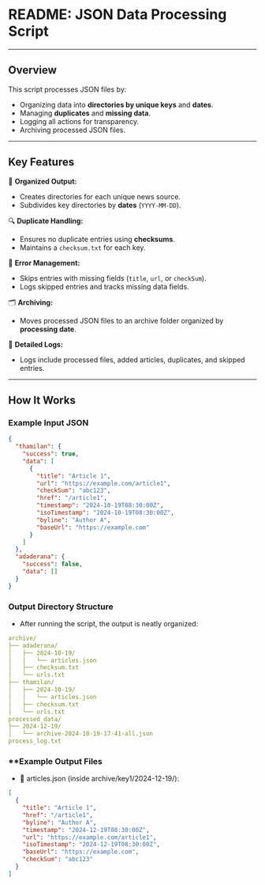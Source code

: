 <!-- @format -->

# **README: JSON Data Processing Script**

---

## **Overview**

This script processes JSON files by:

- Organizing data into **directories by unique keys** and **dates**.
- Managing **duplicates** and **missing data**.
- Logging all actions for transparency.
- Archiving processed JSON files.

---

## **Key Features**

📂 **Organized Output:**

- Creates directories for each unique news source.
- Subdivides key directories by **dates** (`YYYY-MM-DD`).

🔍 **Duplicate Handling:**

- Ensures no duplicate entries using **checksums**.
- Maintains a `checksum.txt` for each key.

🚫 **Error Management:**

- Skips entries with missing fields (`title`, `url`, or `checkSum`).
- Logs skipped entries and tracks missing data fields.

🗂️ **Archiving:**

- Moves processed JSON files to an archive folder organized by **processing date**.

📝 **Detailed Logs:**

- Logs include processed files, added articles, duplicates, and skipped entries.

---

## **How It Works**

### **Example Input JSON**

```json
{
  "thamilan": {
    "success": true,
    "data": [
      {
        "title": "Article 1",
        "url": "https://example.com/article1",
        "checkSum": "abc123",
        "href": "/article1",
        "timestamp": "2024-10-19T08:30:00Z",
        "isoTimestamp": "2024-10-19T08:30:00Z",
        "byline": "Author A",
        "baseUrl": "https://example.com"
      }
    ]
  },
  "adaderana": {
    "success": false,
    "data": []
  }
}
```

### **Output Directory Structure**

- After running the script, the output is neatly organized:

```yml
archive/
├── adaderana/
│   ├── 2024-10-19/
│   │   └── articles.json
│   ├── checksum.txt
│   └── urls.txt
├── thamilan/
│   ├── 2024-10-19/
│   │   └── articles.json
│   ├── checksum.txt
│   └── urls.txt
processed_data/
├── 2024-12-19/
│   └── archive-2024-10-19-17-41-all.json
process_log.txt
```

### \*\*Example Output Files

- 📄 articles.json (inside archive/key1/2024-12-19/):

```json
[
  {
    "title": "Article 1",
    "href": "/article1",
    "byline": "Author A",
    "timestamp": "2024-12-19T08:30:00Z",
    "url": "https://example.com/article1",
    "isoTimestamp": "2024-12-19T08:30:00Z",
    "baseUrl": "https://example.com",
    "checkSum": "abc123"
  }
]
```
